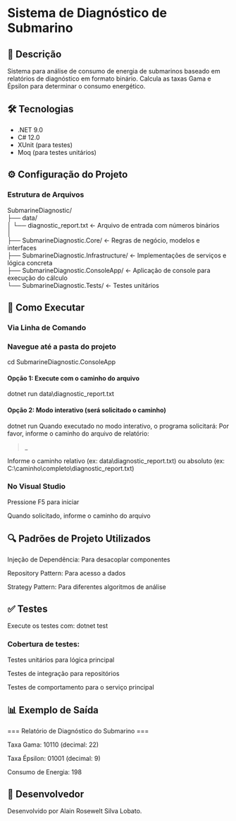 # Sistema de Diagnóstico de Submarino

## 📝 Descrição
Sistema para análise de consumo de energia de submarinos baseado em relatórios de diagnóstico em formato binário. Calcula as taxas Gama e Épsilon para determinar o consumo energético.

## 🛠️ Tecnologias
- .NET 9.0
- C# 12.0
- XUnit (para testes)
- Moq (para testes unitários)

## ⚙️ Configuração do Projeto

### Estrutura de Arquivos
SubmarineDiagnostic/ \
├── data/\
│   └── diagnostic_report.txt       ← Arquivo de entrada com números binários\
│\
├── SubmarineDiagnostic.Core/       ← Regras de negócio, modelos e interfaces\
├── SubmarineDiagnostic.Infrastructure/ ← Implementações de serviços e lógica concreta\
├── SubmarineDiagnostic.ConsoleApp/ ← Aplicação de console para execução do cálculo\
└── SubmarineDiagnostic.Tests/      ← Testes unitários

## 🚀 Como Executar

### Via Linha de Comando

### Navegue até a pasta do projeto
cd SubmarineDiagnostic.ConsoleApp

#### Opção 1: Execute com o caminho do arquivo
dotnet run data\diagnostic_report.txt

#### Opção 2: Modo interativo (será solicitado o caminho)
dotnet run
Quando executado no modo interativo, o programa solicitará:
Por favor, informe o caminho do arquivo de relatório:
> _

Informe o caminho relativo (ex: data\diagnostic_report.txt) ou absoluto (ex: C:\caminho\completo\diagnostic_report.txt)

### No Visual Studio
Pressione F5 para iniciar

Quando solicitado, informe o caminho do arquivo

## 🔍 Padrões de Projeto Utilizados
Injeção de Dependência: Para desacoplar componentes

Repository Pattern: Para acesso a dados

Strategy Pattern: Para diferentes algoritmos de análise

## ✅ Testes
Execute os testes com:
dotnet test

### Cobertura de testes:

Testes unitários para lógica principal

Testes de integração para repositórios

Testes de comportamento para o serviço principal

## 📊 Exemplo de Saída
=== Relatório de Diagnóstico do Submarino ===

Taxa Gama: 10110 (decimal: 22)

Taxa Épsilon: 01001 (decimal: 9)

Consumo de Energia: 198


## 👤 Desenvolvedor
Desenvolvido por Alain Rosewelt Silva Lobato.
